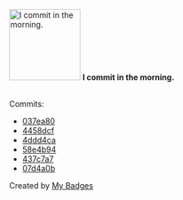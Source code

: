 <img src="https://my-badges.github.io/my-badges/morning-commits.png" alt="I commit in the morning." title="I commit in the morning." width="128">
<strong>I commit in the morning.</strong>
<br><br>

Commits:

- <a href="https://github.com/HorebZ/HorebZ/commit/037ea80ca7f7ceb93e2e3846fa085135ec8ec4ad">037ea80</a>
- <a href="https://github.com/HorebZ/HorebZ/commit/4458dcfb60ba8c5f76e118278aa6638f48046cdf">4458dcf</a>
- <a href="https://github.com/HorebZ/HorebZ/commit/4ddd4caa86c575226cd6bbac8c115129bdcdf106">4ddd4ca</a>
- <a href="https://github.com/HorebZ/HorebZ/commit/58e4b94c08acd9dcd721d63558b2e294d2d9625e">58e4b94</a>
- <a href="https://github.com/HorebZ/HorebZ/commit/437c7a753f553257a9b163a96b4086857d932993">437c7a7</a>
- <a href="https://github.com/HorebZ/HorebZ/commit/07d4a0b22b7de2eeabed9bb5ad3fac94b75721f0">07d4a0b</a>


Created by <a href="https://github.com/my-badges/my-badges">My Badges</a>